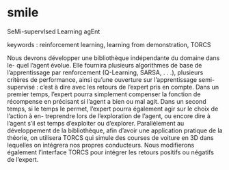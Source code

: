 smile
=====

SeMi-supervIsed Learning agEnt

keywords : reinforcement learning, learning from demonstration, TORCS



Nous devrons développer une bibliothèque indépendante du domaine dans le-
quel l’agent évolue. Elle fournira plusieurs algorithmes de base de l’apprentissage
par renforcement (Q-Learning, SARSA, . . .), plusieurs critères de performance, ainsi
qu’une ouverture sur l’apprentissage semi-supervisé : c’est à dire avec les retours de
l’expert pris en compte.
Dans un premier temps, l’expert pourra simplement compenser la fonction de
récompense en précisant si l’agent a bien ou mal agit. Dans un second temps, si
le temps le permet, l’expert pourra également agir sur le choix de l’action à en-
treprendre lors de l’exploration de l’agent, ou encore dire à l’agent s’il est temps
d’exploiter ou d’explorer.
Parallèlement au développement de la bibliothèque, afin d’avoir une application
pratique de la théorie, on utilisera TORCS qui simule des courses de voiture en 3D
dans lequelles on intégrera nos propres conducteurs. Nous modifierons également
l’interface TORCS pour intégrer les retours positifs ou négatifs de l’expert.
